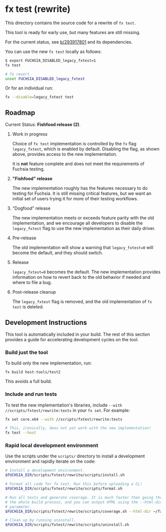 # fx test (rewrite)

This directory contains the source code for a rewrite of `fx test`.

This tool is ready for early use, but many features are still missing.

For the current status, see [b/293917801](http://b/293917801) and its dependencies.

You can use the new `fx test` locally as follows:

```bash
$ export FUCHSIA_DISABLED_legacy_fxtest=1
fx test

# To revert
unset FUCHSIA_DISABLED_legacy_fxtest
```

Or for an individual run:

```bash
fx --disable=legacy_fxtest test
```

## Roadmap

Current Status: **Fishfood release (2)**.

1. Work in progress

   Choice of `fx test` implementation is controlled by the `fx`
   flag `legacy_fxtest`, which is enabled by default. Disabling the
   flag, as shown above, provides access to the new implementation.

   It is **not** feature complete and does not meet the requirements
   of Fuchsia testing.

1. **"Fishfood" release**

   The new implementation roughly has the features necessary to
   do testing for Fuchsia. It is still missing critical features,
   but we want an initial set of users trying it for more of their
   testing workflows.

1. "Dogfood" release

   The new implementation meets or exceeds feature parity with the
   old implementation, and we encourage all developers to disable
   the `legacy_fxtest` flag to use the new implementation as their
   daily driver.

1. Pre-release

   The old implementation will show a warning that `legacy_fxtest=0`
   will become the default, and they should switch.

1. Release

   `legacy_fxtest=0` becomes the default. The new implementation
   provides information on how to revert back to the old behavior
   if needed and where to file a bug.

1. Post-release cleanup

   The `legacy_fxtest` flag is removed, and the old implementation
   of `fx test` is deleted.

## Development Instructions

This tool is automatically included in your build. The rest of this
section provides a guide for accelerating development cycles on the
tool.

### Build just the tool

To build only the new implementation, run:

```
fx build host-tools/test2
```

This avoids a full build.

### Include and run tests

To test the new implementation's libraries, include
`--with //scripts/fxtest/rewrite:tests` in your `fx set`.
For example:

```bash
fx set core.x64 --with //scripts/fxtest/rewrite:tests

# This, ironically, does not yet work with the new implementation!
fx test --host
```

### Rapid local development environment

Use the scripts under the `scripts/` directory to install a development
environment and rapidly iterate on the code:

```bash
# Install a development environment.
$FUCHSIA_DIR/scripts/fxtest/rewrite/scripts/install.sh

# Format all code for fx test. Run this before uploading a CL!
$FUCHSIA_DIR/scripts/fxtest/rewrite/scripts/format.sh

# Run all tests and generate coverage. It is much faster than going through
# the whole build process, and you can output HTML using the --html-dir
# parameter.
$FUCHSIA_DIR/scripts/fxtest/rewrite/scripts/coverage.sh --html-dir ~/fxtest-python-coverage

# Clean up by running uninstall.
$FUCHSIA_DIR/scripts/fxtest/rewrite/scripts/uninstall.sh
```
